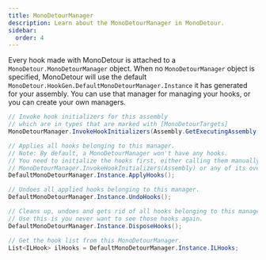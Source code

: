 ```yaml
---
title: MonoDetourManager
description: Learn about the MonoDetourManager in MonoDetour.
sidebar:
  order: 4
---
```


Every hook made with MonoDetour is attached to a `MonoDetour.MonoDetourManager` object.
When no `MonoDetourManager` object is specified, MonoDetour will use the default `MonoDetour.HookGen.DefaultMonoDetourManager.Instance` it has generated for your assembly. You can use that manager for managing your hooks, or you can create your own managers.

```cs
// Invoke hook initializers for this assembly
// which are in types that are marked with [MonoDetourTargets]
MonoDetourManager.InvokeHookInitializers(Assembly.GetExecutingAssembly());

// Applies all hooks belonging to this manager.
// Note: By default, a MonoDetourManager won't have any hooks.
// You need to initialize the hooks first, either calling them manually or using
// MonoDetourManager.InvokeHookInitializers(Assembly) or any of its overloads.
DefaultMonoDetourManager.Instance.ApplyHooks();

// Undoes all applied hooks belonging to this manager.
DefaultMonoDetourManager.Instance.UndoHooks();

// Cleans up, undoes and gets rid of all hooks belonging to this manager.
// Use this is you never want to see those hooks again.
DefaultMonoDetourManager.Instance.DisposeHooks();

// Get the hook list from this MonoDetourManager.
List<ILHook> ilHooks = DefaultMonoDetourManager.Instance.ILHooks;
```
